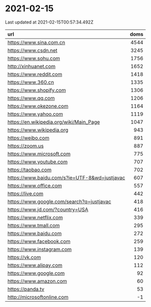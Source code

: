 # 2021-02-15

<!-- BEGIN -->
Last updated at 2021-02-15T00:57:34.492Z

url | doms
:- | -:
https://www.sina.com.cn | 4544
https://www.csdn.net | 3245
https://www.sohu.com | 1756
http://xinhuanet.com | 1652
https://www.reddit.com | 1418
https://www.360.cn | 1335
https://www.shopify.com | 1306
https://www.qq.com | 1206
https://www.okezone.com | 1164
https://www.yahoo.com | 1119
https://en.wikipedia.org/wiki/Main_Page | 1047
https://www.wikipedia.org | 943
https://weibo.com | 891
https://zoom.us | 887
https://www.microsoft.com | 775
https://www.youtube.com | 707
https://taobao.com | 702
https://www.baidu.com/s?ie=UTF-8&wd=justjavac | 607
https://www.office.com | 557
https://live.com | 442
https://www.google.com/search?q=justjavac | 418
https://www.jd.com/?country=USA | 416
https://www.netflix.com | 339
https://www.tmall.com | 295
https://www.baidu.com | 272
https://www.facebook.com | 259
https://www.instagram.com | 139
https://vk.com | 120
https://www.alipay.com | 112
https://www.google.com | 92
https://www.amazon.com | 60
https://panda.tv | 53
http://microsoftonline.com | -1
<!-- END -->
